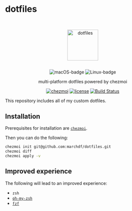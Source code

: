 dotfiles
========
<div align="center">
  <p>&nbsp;</p>
  <img src="https://raw.githubusercontent.com/jglovier/dotfiles-logo/main/dotfiles-logo.png" height="100px" alt="dotfiles" />

  <h2></h2>
  <img src="https://img.shields.io/badge/macOS-%23.svg?style=flat-square&logo=apple&color=000000&logoColor=white" alt="macOS-badge" />
  <img src="https://img.shields.io/badge/Linux%20.svg?style=flat-square&logo=linux&logoColor=black" alt="Linux-badge" />

  <p>multi-platform dotfiles powered by chezmoi</p>

  [![chezmoi][chezmoi-badge]][chezmoi-web]
  [![license][license-badge]][license-file]
  [![Build Status](https://github.com/marchdf/dotfiles/workflows/dotfiles-CI/badge.svg)](https://github.com/marchdf/dotfiles/actions/workflows/ci.yml)

  [chezmoi-web]:   https://github.com/twpayne/chezmoi
  [chezmoi-badge]: https://img.shields.io/badge/Powered%20by-chezmoi-blue.svg
  [license-badge]: https://img.shields.io/github/license/marchdf/dotfiles
  [license-file]:  https://github.com/marchdf/dotfiles/blob/main/LICENSE

</div>

This repository includes all of my custom dotfiles.

Installation
------------

Prerequisites for installation are [`chezmoi`](https://www.chezmoi.io).

Then you can do the following:
``` bash
chezmoi init git@github.com:marchdf/dotfiles.git
chezmoi diff
chezmoi apply -v
```

Improved experience
-------------------

The following will lead to an improved experience:
- `zsh`
- [`oh-my-zsh`](https://github.com/robbyrussell/oh-my-zsh)
- [`fzf`](https://github.com/junegunn/fzf)
